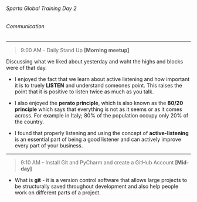 ###### Sparta Global Training Day 2
###### Communication
___

> 9:00 AM - Daily Stand Up **[Morning meetup]**

Discussing what we liked about yesterday and waht the highs and
blocks were of that day. 

- I enjoyed the fact that we learn about active listening and how
important it is to truely **LISTEN** and understand someones point.
This raises the point that it is positive to listen twice as much as
you talk. 

- I also enjoyed the **perato principle**, which is also known as the **80/20
principle** which says that everything is not as it seems or as it comes across.
For example in Italy; 80% of the population occupy only 20% of
the country. 

- I found that properly listening and using the concept of **active-listening** is
an essential part of being a good listener and can actively improve
every part of your business.

___
> 9:10 AM - Install Git and PyCharm and create a GitHub Account **[Mid-day]**

- What is **git** - it is a version control software that allows large projects to be
structurally saved throughout development and also help people work on different
parts of a project. 